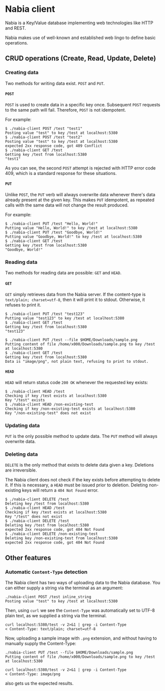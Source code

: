 # Nabia client

Nabia is a Key/Value database implementing web technologies like HTTP and REST.

Nabia makes use of well-known and established web lingo to define basic operations.

## CRUD operations (Create, Read, Update, Delete)

### Creating data

Two methods for writing data exist. `POST` and `PUT`.

#### `POST`

`POST` is used to create data in a specific key once. Subsequent `POST` requests to the same path will fail. Therefore, `POST` is not idempotent.

For example:

```
$ ./nabia-client POST /test "test1"
Posting value "test" to key /test at localhost:5380
$ ./nabia-client POST /test "test2"
Posting value "test" to key /test at localhost:5380
expected 2xx response code, got 409 Conflict
$ ./nabia-client GET /test
Getting key /test from localhost:5380
"test1"
```

As you can see, the second `POST` attempt is rejected with HTTP error code 409, which is a standard response for these situations.

#### `PUT`

Unlike `POST`, the `PUT` verb will always overwrite data whenever there's data already present at the given key. This makes `PUT` idempotent, as repeated calls with the same data will not change the result produced.


For example:

```
$ ./nabia-client PUT /test "Hello, World!"
Putting value "Hello, World!" to key /test at localhost:5380
$ ./nabia-client PUT /test "Goodbye, World!"
Putting value "Goodbye, World!" to key /test at localhost:5380
$ ./nabia-client GET /test
Getting key /test from localhost:5380
"Goodbye, World!"
```

### Reading data

Two methods for reading data are possible: `GET` and `HEAD`.

#### `GET`

`GET` simply retrieves data from the Nabia server. If the content-type is `text/plain; charset=utf-8`, then it will print it to stdout. Otherwise, it refuses to print it.

```
$ ./nabia-client PUT /test "test123"
Putting value "test123" to key /test at localhost:5380
$ ./nabia-client GET /test
Getting key /test from localhost:5380
"test123"
```

```
$ ./nabia-client PUT /test --file $HOME/Downloads/sample.png
Putting content of file /home/x000/Downloads/sample.png to key /test at localhost:5380
$ ./nabia-client GET /test
Getting key /test from localhost:5380
Data is "image/png", not plain text, refusing to print to stdout.
```

#### `HEAD`

`HEAD` will return status code `200 OK` whenever the requested key exists:

```
$ ./nabia-client HEAD /test
Checking if key /test exists at localhost:5380
Key "/test" exists
$ ./nabia-client HEAD /non-existing-test
Checking if key /non-existing-test exists at localhost:5380
Key "/non-existing-test" does not exist
```

### Updating data

`PUT` is the only possible method to update data. The `PUT` method will always overwrite data.

### Deleting data

`DELETE` is the only method that exists to delete data given a key. Deletions are irreversible.

The Nabia client does not check if the key exists before attempting to delete it. If this is necessary, a `HEAD` must be issued prior to deletion. Deleting non-existing keys will return a `404 Not Found` error.

```
$ ./nabia-client DELETE /test
Deleting key /test from localhost:5380
$ ./nabia-client HEAD /test
Checking if key /test exists at localhost:5380
Key "/test" does not exist
$ ./nabia-client DELETE /test
Deleting key /test from localhost:5380
expected 2xx response code, got 404 Not Found
$ ./nabia-client DELETE /non-existing-test
Deleting key /non-existing-test from localhost:5380
expected 2xx response code, got 404 Not Found
```

## Other features

### Automatic `Content-Type` detection

The Nabia client has two ways of uploading data to the Nabia database. You can either supply a string via the terminal as an argument:

```
./nabia-client POST /test inline_string
Posting value "test" to key /test at localhost:5380
```

Then, using `curl` we see the `Content-Type` was automatically set to UTF-8 plain text, as we supplied a string via the terminal.

```
curl localhost:5380/test -v 2>&1 | grep -i Content-Type
< Content-Type: text/plain; charset=utf-8
```

Now, uploading a sample image with `.png` extension, and without having to manually supply the Content-Type:

```
./nabia-client PUT /test --file $HOME/Downloads/sample.png
Putting content of file /home/x000/Downloads/sample.png to key /test at localhost:5380
```

```
curl localhost:5380/test -v 2>&1 | grep -i Content-Type
< Content-Type: image/png
```

also gets us the expected results.
